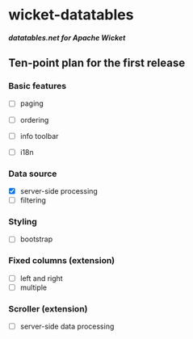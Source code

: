 # wicket-datatables

#### _datatables.net for Apache Wicket_

## Ten-point plan for the first release

### Basic features
- [ ] paging
- [ ] ordering
- [ ] info toolbar
- [ ] i18n


### Data source
- [x] server-side processing
- [ ] filtering

### Styling
- [ ] bootstrap

### Fixed columns (extension)
- [ ] left and right
- [ ] multiple

### Scroller (extension)
- [ ] server-side data processing
